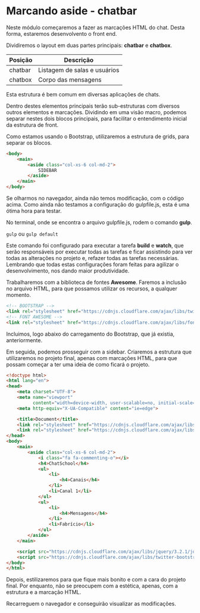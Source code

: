 # Marcando aside - chatbar

Neste módulo começaremos a fazer as marcações HTML do chat. Desta forma, estaremos desenvolvento o front end.

Dividiremos o layout em duas partes principais: **chatbar** e **chatbox**.


| Posição | Descrição |
| ------- | --------- |
| chatbar | Listagem de salas e usuários |
| chatbox | Corpo das mensagens |

Esta estrutura é bem comum em diversas aplicações de chats.

Dentro destes elementos principais terão sub-estruturas com diversos outros elementos e marcações. Dividindo em uma visão macro, podemos separar nestes dois blocos principais, para facilitar o entendimento inicial da estrutura de front.

Como estamos usando o Bootstrap, utilizaremos a estrutura de grids, para separar os blocos.

```html
<body>
	<main>
		<aside class="col-xs-6 col-md-2">
			SIDEBAR
		</aside>
	</main>
</body>
```

Se olharmos no navegador, ainda não temos modificação, com o código acima. Como ainda não testamos a configuração do gulpfile.js, esta é uma ótima hora para testar.

No terminal, onde se encontra o arquivo gulpfile.js, rodem o comando **gulp**.

`gulp` ou `gulp default`

Este comando foi configurado para executar a tarefa **build** e **watch**, que serão responsáveis por executar todas as tarefas e ficar assistindo para ver todas as alterações no projeto e, refazer todas as tarefas necessárias. 
Lembrando que todas estas configurações foram feitas para agilizar o desenvolvimento, nos dando maior produtividade.

Trabalharemos com a biblioteca de fontes **Awesome**. Faremos a inclusão no arquivo HTML, para que possamos utilizar os recursos, a qualquer momento.

```html
<!-- BOOTSTRAP -->
<link rel="stylesheet" href="https://cdnjs.cloudflare.com/ajax/libs/twitter-bootstrap/3.3.7/css/bootstrap.min.css">
<!-- FONT AWESOME -->
<link rel="stylesheet" href="https://cdnjs.cloudflare.com/ajax/libs/font-awesome/4.7.0/css/font-awesome.css">
```

Incluimos, logo abaixo do carregamento do Bootstrap, que já existia, anteriormente.

Em seguida, podemos prosseguir com a sidebar. Criaremos a estrutura que utilizaremos no projeto final, apenas com marcações HTML, para que possam começar a ter uma ideia de como ficará o projeto.

```html
<!doctype html>
<html lang="en">
<head>
    <meta charset="UTF-8">
    <meta name="viewport"
          content="width=device-width, user-scalable=no, initial-scale=1.0, maximum-scale=1.0, minimum-scale=1.0">
    <meta http-equiv="X-UA-Compatible" content="ie=edge">

    <title>Document</title>
    <link rel="stylesheet" href="https://cdnjs.cloudflare.com/ajax/libs/twitter-bootstrap/3.3.7/css/bootstrap.min.css">
    <link rel="stylesheet" href="https://cdnjs.cloudflare.com/ajax/libs/font-awesome/4.7.0/css/font-awesome.css">
</head>
<body>
    <main>
        <aside class="col-xs-6 col-md-2">
            <i class="fa fa-commenting-o"></i>
            <h4>ChatSchool</h4>
            <ul>
                <li>
                    <h4>Canais</h4>
                </li>
                <li>Canal 1</li>
            </ul>
            <ul>
                <li>
                    <h4>Mensagens</h4>
                </li>
                <li>Fabrício</li>
            </ul>
        </aside>
    </main>

	<script src="https://cdnjs.cloudflare.com/ajax/libs/jquery/3.2.1/jquery.min.js"></script>
	<script src="https://cdnjs.cloudflare.com/ajax/libs/twitter-bootstrap/3.3.7/js/bootstrap.min.js"></script>
</body>
</html>
```

Depois, estilizaremos para que fique mais bonito e com a cara do projeto final. Por enquanto, não se preocupem com a estética, apenas, com a estrutura e a marcação HTML.

Recarreguem o navegador e conseguirão visualizar as modificações.